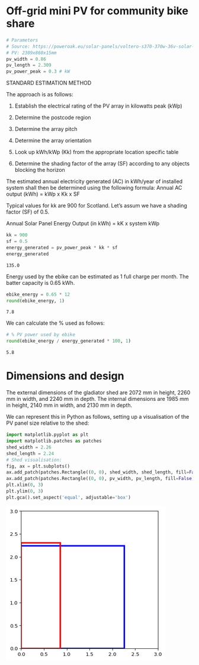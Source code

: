 # Off-grid mini PV for community bike share


``` python
# Parameters
# Source: https://poweroak.eu/solar-panels/voltero-s370-370w-36v-solar-panel-with-sunpower-cells
# PV: 2309x860x15mm
pv_width = 0.86
pv_length = 2.309
pv_power_peak = 0.3 # kW
```

STANDARD ESTIMATION METHOD

The approach is as follows:

1)  Establish the electrical rating of the PV array in kilowatts peak
    (kWp)

2)  Determine the postcode region

3)  Determine the array pitch

4)  Determine the array orientation

5)  Look up kWh/kWp (Kk) from the appropriate location specific table

6)  Determine the shading factor of the array (SF) according to any
    objects blocking the horizon

The estimated annual electricity generated (AC) in kWh/year of installed
system shall then be determined using the following formula: Annual AC
output (kWh) = kWp x Kk x SF

Typical values for kk are 900 for Scotland. Let’s assum we have a
shading factor (SF) of 0.5.

Annual Solar Panel Energy Output (in kWh) = kK x system kWp

``` python
kk = 900
sf = 0.5
energy_generated = pv_power_peak * kk * sf
energy_generated 
```

    135.0

Energy used by the ebike can be estimated as 1 full charge per month.
The batter capacity is 0.65 kWh.

``` python
ebike_energy = 0.65 * 12
round(ebike_energy, 1)
```

    7.8

We can calculate the % used as follows:

``` python
# % PV power used by ebike
round(ebike_energy / energy_generated * 100, 1)
```

    5.8

# Dimensions and design

The external dimensions of the gladiator shed are 2072 mm in height,
2260 mm in width, and 2240 mm in depth. The internal dimensions are 1985
mm in height, 2140 mm in width, and 2130 mm in depth.

We can represent this in Python as follows, setting up a visualisation
of the PV panel size relative to the shed:

``` python
import matplotlib.pyplot as plt
import matplotlib.patches as patches
shed_width = 2.26
shed_length = 2.24
# Shed visualisation:
fig, ax = plt.subplots()
ax.add_patch(patches.Rectangle((0, 0), shed_width, shed_length, fill=False, edgecolor='blue', lw=3))
ax.add_patch(patches.Rectangle((0, 0), pv_width, pv_length, fill=False, edgecolor='red', lw=3))
plt.xlim(0, 3)
plt.ylim(0, 3)
plt.gca().set_aspect('equal', adjustable='box')
```

![](offgrid_files/figure-commonmark/cell-6-output-1.png)

